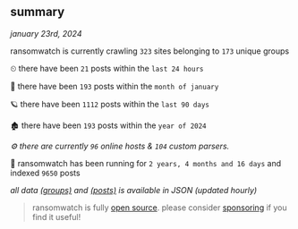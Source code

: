 
## summary
_january 23rd, 2024_

ransomwatch is currently crawling `323` sites belonging to `173` unique groups

⏲ there have been `21` posts within the `last 24 hours`

🦈 there have been `193` posts within the `month of january`

🪐 there have been `1112` posts within the `last 90 days`

🏚 there have been `193` posts within the `year of 2024`

_⚙️ there are currently `96` online hosts & `104` custom parsers._

🦕 ransomwatch has been running for `2 years, 4 months and 16 days` and indexed `9650` posts

_all data  [(groups)](http://ransomwhat.telemetry.ltd/groups) and [(posts)](http://ransomwhat.telemetry.ltd/posts) is available in JSON (updated hourly)_

> ransomwatch is fully [open source](https://github.com/joshhighet/ransomwatch#ransomwatch--). please consider [sponsoring](https://github.com/sponsors/joshhighet) if you find it useful!
